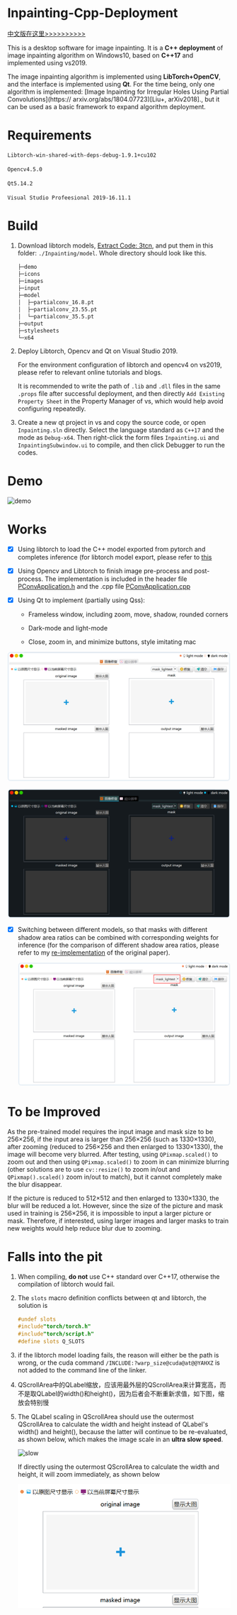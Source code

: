# Inpainting-Cpp-Deployment

[中文版在这里>>>>>>>>>>](./Inpainting/demo/README-中文版.md)

This is a desktop software for image inpainting. It is a **C++ deployment** of image inpainting algorithm on Windows10, based on **C++17** and implemented using vs2019.

The image inpainting algorithm is implemented using **LibTorch+OpenCV**, and the interface is implemented using **Qt**. For the time being, only one algorithm is implemented: [Image Inpainting for Irregular Holes Using Partial Convolutions](https:// arxiv.org/abs/1804.07723)[Liu+, arXiv2018]., but it can be used as a basic framework to expand algorithm deployment.

# Requirements

```shell
Libtorch-win-shared-with-deps-debug-1.9.1+cu102

Opencv4.5.0

Qt5.14.2

Visual Studio Profeesional 2019-16.11.1
```

# Build

1. Download libtorch models, [Extract Code: 3tcn](https://pan.baidu.com/s/1Ljqr46-MdKFQ40mpb1zurw), and put them in this folder: `./Inpainting/model`. Whole directory should look like this.

   ```shell
   ├─demo
   ├─icons
   ├─images
   ├─input
   ├─model
   │  ├─partialconv_16.8.pt
   │  ├─partialconv_23.55.pt
   │  └─partialconv_35.5.pt
   ├─output
   ├─stylesheets
   └─x64
   ```

2. Deploy Libtorch, Opencv and Qt on Visual Studio 2019. 

   For the environment configuration of libtorch and opencv4 on vs2019, please refer to relevant online tutorials and blogs.

   It is recommended to write the path of `.lib` and `.dll` files in the same `.props` file after successful deployment, and then directly `Add Existing Property Sheet` in the Property Manager of vs, which would help avoid configuring repeatedly.

3. Create a new qt project in vs and copy the source code, or open `Inpainting.sln` directly. Select the language standard as `C++17` and the mode as `Debug-x64`. Then right-click the form files `Inpainting.ui` and `InpaintingSubwindow.ui`  to compile, and then click Debugger to run the codes.

# Demo

![demo](./Inpainting/demo/gif.gif)

# Works

- [x] Using libtorch to load the C++ model exported from pytorch and completes inference (for libtorch model export, please refer to [this](https://github.com/NiceRingNode/PartialConvolution/pytorch2libtorch.py)

- [x] Using Opencv and Libtorch to finish image pre-process and post-process. The implementation is included in the header file [PConvApplication.h](https://github.com/NiceRingNode/Inpainting-Cpp-Deployment/Inpainting/PconvApplication.h) and the .cpp file [PConvApplication.cpp](https://github.com/NiceRingNode/Inpainting-Cpp-Deployment/tree/main/Inpainting/PConvApplication.cpp)

- [x] Using Qt to implement (partially using Qss):

  - Frameless window, including zoom, move, shadow, rounded corners

  - Dark-mode and light-mode
  - Close, zoom in, and minimize buttons, style imitating mac

![light_mode](./Inpainting/demo/light-mode.png)

![dark_mode](./Inpainting/demo/dark-mode.png)

- [x] Switching between different models, so that masks with different shadow area ratios can be combined with corresponding weights for inference (for the comparison of different shadow area ratios, please refer to my [re-implementation](https://github.com/NiceRingNode/PartialConvolution) of the original paper).

  ![select_weights](./Inpainting/demo/select.png)

# To be Improved

As the pre-trained model requires the input image and mask size to be 256×256, if the input area is larger than 256×256 (such as 1330×1330), after zooming (reduced to 256×256 and then enlarged to 1330×1330), the image will become very blurred. After testing, using `QPixmap.scaled()` to zoom out and then using `QPixmap.scaled()` to zoom in can minimize blurring (other solutions are to use `cv::resize()` to zoom in/out and `QPixmap().scaled()` zoom in/out to match), but it cannot completely make the blur disappear.

If the picture is reduced to 512×512 and then enlarged to 1330×1330, the blur will be reduced a lot. However, since the size of the picture and mask used in training is 256×256, it is impossible to input a larger picture or mask. Therefore, if interested,  using larger images and larger masks to train new weights would help reduce blur due to zooming.

# Falls into the pit

1. When compiling, **do not** use C++ standard over C++17, otherwise the compilation of libtorch would fail.

2. The `slots` macro definition conflicts between qt and libtorch, the solution is

   ```c++
   #undef slots
   #include"torch/torch.h"
   #include"torch/script.h"
   #define slots Q_SLOTS
   ```

3. if the libtorch model loading fails, the reason will either be the path is wrong, or the cuda command `/INCLUDE:?warp_size@cuda@at@@YAHXZ` is not added to the command line of the linker.

4. QScrollArea中的QLabel缩放，应该用最外层的QScrollArea来计算宽高，而不是取QLabel的width()和height()，因为后者会不断重新求值，如下图，缩放会特别慢

5. The QLabel scaling in QScrollArea should use the outermost QScrollArea to calculate the width and height instead of QLabel's width() and height(), because the latter will continue to be re-evaluated, as shown below, which makes the image scale in an **ultra slow speed**.

   ![slow](./Inpainting/demo/slow.gif)

   If directly using the outermost QScrollArea to calculate the width and height, it will zoom immediately, as shown below

   ![fast](./Inpainting/demo/fast.gif)

